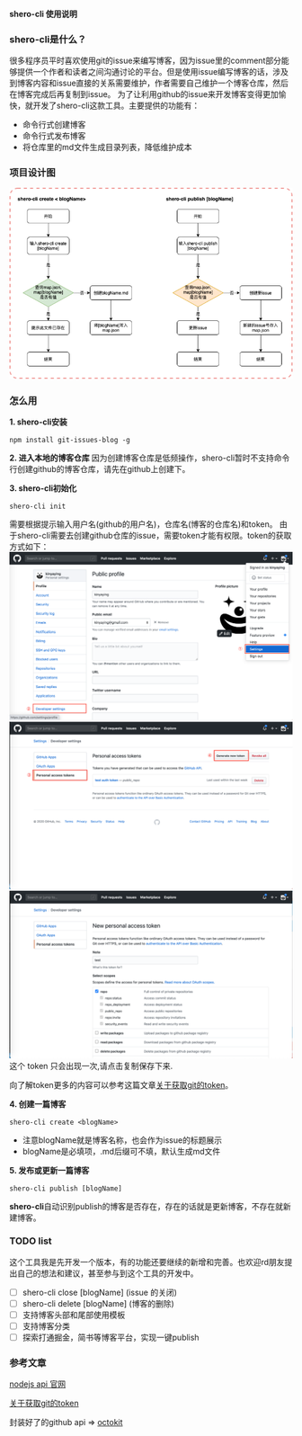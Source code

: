 #### shero-cli 使用说明

### shero-cli是什么？
很多程序员平时喜欢使用git的issue来编写博客，因为issue里的comment部分能够提供一个作者和读者之间沟通讨论的平台。但是使用issue编写博客的话，涉及到博客内容和issue直接的关系需要维护，作者需要自己维护一个博客仓库，然后在博客完成后再复制到issue。
为了让利用github的issue来开发博客变得更加愉快，就开发了shero-cli这款工具。主要提供的功能有：
- 命令行式创建博客
- 命令行式发布博客
- 将仓库里的md文件生成目录列表，降低维护成本


### 项目设计图
![项目设计图](https://raw.githubusercontent.com/kinyaying/git-issues-blog/master/img/1.png)

### 怎么用

**1. shero-cli安装**
```shell
npm install git-issues-blog -g
```

**2. 进入本地的博客仓库**
因为创建博客仓库是低频操作，shero-cli暂时不支持命令行创建github的博客仓库，请先在github上创建下。

**3. shero-cli初始化**
```shell
shero-cli init
```
需要根据提示输入用户名(github的用户名)，仓库名(博客的仓库名)和token。
由于shero-cli需要去创建github仓库的issue，需要token才能有权限。token的获取方式如下：
![项目设计图](https://raw.githubusercontent.com/kinyaying/git-issues-blog/master/img/2.png)
![项目设计图](https://raw.githubusercontent.com/kinyaying/git-issues-blog/master/img/3.png)
![项目设计图](https://raw.githubusercontent.com/kinyaying/git-issues-blog/master/img/4.png)
这个 token 只会出现一次,请点击复制保存下来.

向了解token更多的内容可以参考这篇文章[关于获取git的token](https://dev.to/gr2m/github-api-authentication-personal-access-tokens-53kd)。

**4. 创建一篇博客**
```shell
shero-cli create <blogName>
```
- 注意blogName就是博客名称，也会作为issue的标题展示
- blogName是必填项，.md后缀可不填，默认生成md文件

**5. 发布或更新一篇博客**
```shell
shero-cli publish [blogName]
```
**shero-cli**自动识别publish的博客是否存在，存在的话就是更新博客，不存在就新建博客。

### TODO list
这个工具我是先开发一个版本，有的功能还要继续的新增和完善。也欢迎rd朋友提出自己的想法和建议，甚至参与到这个工具的开发中。
- [ ] shero-cli close [blogName] (issue 的关闭)
- [ ] shero-cli delete [blogName] (博客的删除)
- [ ] 支持博客头部和尾部使用模板
- [ ] 支持博客分类
- [ ] 探索打通掘金，简书等博客平台，实现一键publish

### 参考文章
[nodejs api 官网](http://nodejs.cn/api/fs.html#fs_fs_readfile_path_options_callback)

[关于获取git的token](https://dev.to/gr2m/github-api-authentication-personal-access-tokens-53kd)

封装好了的github api => [octokit](https://octokit.github.io/rest.js/v18#issues-create)
